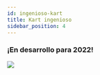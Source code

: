 ```yaml
---
id: ingenioso-kart
title: Kart ingenioso
sidebar_position: 4
---
```


### ¡En desarrollo para 2022!

![](/img/niftykart_v01.png)
